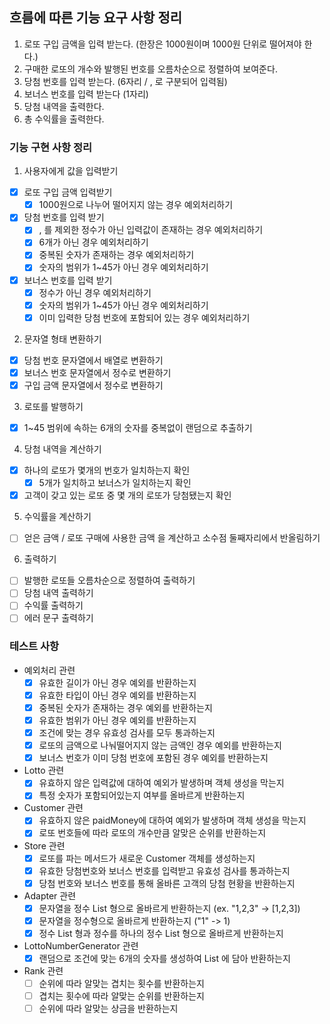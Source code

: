 ## 흐름에 따른 기능 요구 사항 정리

1. 로또 구입 금액을 입력 받는다. (한장은 1000원이며 1000원 단위로 떨어져야 한다.)
2. 구매한 로또의 개수와 발행된 번호를 오름차순으로 정렬하여 보여준다.
3. 당첨 번호를 입력 받는다. (6자리 / , 로 구분되어 입력됨)
4. 보너스 번호를 입력 받는다 (1자리)
5. 당첨 내역을 출력한다.
6. 총 수익률을 출력한다.

### 기능 구현 사항 정리

1. 사용자에게 값을 입력받기

- [x] 로또 구입 금액 입력받기
    - [x] 1000원으로 나누어 떨어지지 않는 경우 예외처리하기
- [x] 당첨 번호를 입력 받기
    - [x] , 를 제외한 정수가 아닌 입력값이 존재하는 경우 예외처리하기
    - [x] 6개가 아닌 경우 예외처리하기
    - [x] 중복된 숫자가 존재하는 경우 예외처리하기
    - [x] 숫자의 범위가 1~45가 아닌 경우 예외처리하기
- [x] 보너스 번호를 입력 받기
    - [x] 정수가 아닌 경우 예외처리하기
    - [x] 숫자의 범위가 1~45가 아닌 경우 예외처리하기
    - [x] 이미 입력한 당첨 번호에 포함되어 있는 경우 예외처리하기

2. 문자열 형태 변환하기

- [x] 당첨 번호 문자열에서 배열로 변환하기
- [x] 보너스 번호 문자열에서 정수로 변환하기
- [x] 구입 금액 문자열에서 정수로 변환하기

3. 로또를 발행하기

- [x] 1~45 범위에 속하는 6개의 숫자를 중복없이 랜덤으로 추출하기

4. 당첨 내역을 계산하기

- [x] 하나의 로또가 몇개의 번호가 일치하는지 확인
    - [x] 5개가 일치하고 보너스가 일치하는지 확인
- [x] 고객이 갖고 있는 로또 중 몇 개의 로또가 당첨됐는지 확인

5. 수익률을 계산하기

- [ ] 얻은 금액 / 로또 구매에 사용한 금액 을 계산하고 소수점 둘째자리에서 반올림하기

6. 출력하기

- [ ] 발행한 로또들 오름차순으로 정렬하여 출력하기
- [ ] 당첨 내역 출력하기
- [ ] 수익률 출력하기
- [ ] 에러 문구 출력하기

### 테스트 사항

- 예외처리 관련
    - [x] 유효한 길이가 아닌 경우 예외를 반환하는지
    - [x] 유효한 타입이 아닌 경우 예외를 반환하는지
    - [x] 중복된 숫자가 존재하는 경우 예외를 반환하는지
    - [x] 유효한 범위가 아닌 경우 예외를 반환하는지
    - [x] 조건에 맞는 경우 유효성 검사를 모두 통과하는지
    - [x] 로또의 금액으로 나눠떨어지지 않는 금액인 경우 예외를 반환하는지
    - [x] 보너스 번호가 이미 당첨 번호에 포함된 경우 예외를 반환하는지

- Lotto 관련
    - [x] 유효하지 않은 입력값에 대하여 예외가 발생하며 객체 생성을 막는지
    - [x] 특정 숫자가 포함되어있는지 여부를 올바르게 반환하는지

- Customer 관련
    - [x] 유효하지 않은 paidMoney에 대하여 예외가 발생하며 객체 생성을 막는지
    - [x] 로또 번호들에 따라 로또의 개수만큼 알맞은 순위를 반환하는지

- Store 관련
    - [x] 로또를 파는 메서드가 새로운 Customer 객체를 생성하는지
    - [x] 유효한 당첨번호와 보너스 번호를 입력받고 유효성 검사를 통과하는지
    - [x] 당첨 번호와 보너스 번호를 통해 올바른 고객의 당첨 현황을 반환하는지

- Adapter 관련
    - [x] 문자열을 정수 List 형으로 올바르게 반환하는지 (ex. "1,2,3" -> [1,2,3])
    - [x] 문자열을 정수형으로 올바르게 반환하는지 ("1" -> 1)
    - [x] 정수 List 형과 정수를 하나의 정수 List 형으로 올바르게 반환하는지

- LottoNumberGenerator 관련
    - [x] 랜덤으로 조건에 맞는 6개의 숫자를 생성하여 List 에 담아 반환하는지

- Rank 관련
    - [ ] 순위에 따라 알맞는 겹치는 횟수를 반환하는지
    - [ ] 겹치는 횟수에 따라 알맞는 순위를 반환하는지
    - [ ] 순위에 따라 알맞는 상금을 반환하는지
